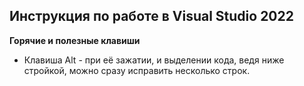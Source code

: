 ## Инструкция по работе в Visual Studio 2022
**Горячие и полезные клавиши**
* Клавиша Alt - при её зажатии, и выделении кода, ведя ниже стройкой, можно сразу исправить несколько строк.